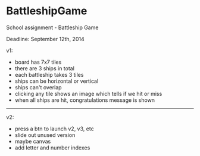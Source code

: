 BattleshipGame
==============

School assignment - Battleship Game

Deadline: September 12th, 2014

v1:
* board has 7x7 tiles
* there are 3 ships in total
* each battleship takes 3 tiles
* ships can be horizontal or vertical
* ships can't overlap
* clicking any tile shows an image which tells if we hit or miss
* when all ships are hit, congratulations message is shown

---------------
v2:
* press a btn to launch v2, v3, etc
* slide out unused version
* maybe canvas
* add letter and number indexes